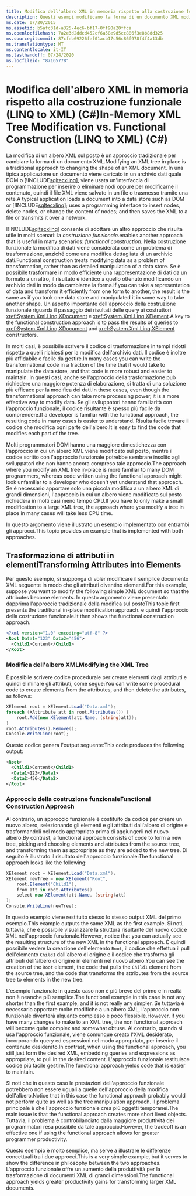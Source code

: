 ```yaml
---
title: Modifica dell'albero XML in memoria rispetto alla costruzione funzionale (LINQ to XML) (C#)
description: Questi esempi modificano la forma di un documento XML modificando il sistema e usando LINQ to XML costruzione funzionale in C#.
ms.date: 07/20/2015
ms.assetid: b5afc31d-a325-4ec6-bf17-0ff90a20ffca
ms.openlocfilehash: 7a2e3d2ddcd452cf6a58e9d5cc886f3e8b8dd325
ms.sourcegitcommit: 87cfeb69226fef01acb17c56c86f978f4f4a13db
ms.translationtype: MT
ms.contentlocale: it-IT
ms.lasthandoff: 07/24/2020
ms.locfileid: "87165778"
---
```

# <a name="in-memory-xml-tree-modification-vs-functional-construction-linq-to-xml-c"></a><span data-ttu-id="ceb0f-103">Modifica dell'albero XML in memoria rispetto alla costruzione funzionale (LINQ to XML) (C#)</span><span class="sxs-lookup"><span data-stu-id="ceb0f-103">In-Memory XML Tree Modification vs. Functional Construction (LINQ to XML) (C#)</span></span>
<span data-ttu-id="ceb0f-104">La modifica di un albero XML sul posto è un approccio tradizionale per cambiare la forma di un documento XML.</span><span class="sxs-lookup"><span data-stu-id="ceb0f-104">Modifying an XML tree in place is a traditional approach to changing the shape of an XML document.</span></span> <span data-ttu-id="ceb0f-105">In una tipica applicazione un documento viene caricato in un archivio dati quale DOM o [!INCLUDE[sqltecxlinq](~/includes/sqltecxlinq-md.md)], viene usata un'interfaccia di programmazione per inserire o eliminare nodi oppure per modificarne il contenuto, quindi il file XML viene salvato in un file o trasmesso tramite una rete.</span><span class="sxs-lookup"><span data-stu-id="ceb0f-105">A typical application loads a document into a data store such as DOM or [!INCLUDE[sqltecxlinq](~/includes/sqltecxlinq-md.md)]; uses a programming interface to insert nodes, delete nodes, or change the content of nodes; and then saves the XML to a file or transmits it over a network.</span></span>  
  
 [!INCLUDE[sqltecxlinq](~/includes/sqltecxlinq-md.md)] <span data-ttu-id="ceb0f-106">consente di adottare un altro approccio che risulta utile in molti scenari: la *costruzione funzionale*.</span><span class="sxs-lookup"><span data-stu-id="ceb0f-106">enables another approach that is useful in many scenarios: *functional construction*.</span></span> <span data-ttu-id="ceb0f-107">Nella costruzione funzionale la modifica di dati viene considerata come un problema di trasformazione, anziché come una modifica dettagliata di un archivio dati.</span><span class="sxs-lookup"><span data-stu-id="ceb0f-107">Functional construction treats modifying data as a problem of transformation, rather than as detailed manipulation of a data store.</span></span> <span data-ttu-id="ceb0f-108">Se è possibile trasformare in modo efficiente una rappresentazione di dati da un formato a un altro, il risultato è identico a quello ottenuto modificando un archivio dati in modo da cambiarne la forma.</span><span class="sxs-lookup"><span data-stu-id="ceb0f-108">If you can take a representation of data and transform it efficiently from one form to another, the result is the same as if you took one data store and manipulated it in some way to take another shape.</span></span> <span data-ttu-id="ceb0f-109">Un aspetto importante dell'approccio della costruzione funzionale riguarda il passaggio dei risultati delle query ai costruttori <xref:System.Xml.Linq.XDocument> e <xref:System.Xml.Linq.XElement>.</span><span class="sxs-lookup"><span data-stu-id="ceb0f-109">A key to the functional construction approach is to pass the results of queries to <xref:System.Xml.Linq.XDocument> and <xref:System.Xml.Linq.XElement> constructors.</span></span>  
  
 <span data-ttu-id="ceb0f-110">In molti casi, è possibile scrivere il codice di trasformazione in tempi ridotti rispetto a quelli richiesti per la modifica dell'archivio dati. Il codice è inoltre più affidabile e facile da gestire.</span><span class="sxs-lookup"><span data-stu-id="ceb0f-110">In many cases you can write the transformational code in a fraction of the time that it would take to manipulate the data store, and that code is more robust and easier to maintain.</span></span> <span data-ttu-id="ceb0f-111">In questi casi, anche se l'approccio della trasformazione può richiedere una maggiore potenza di elaborazione, si tratta di una soluzione più efficace per la modifica dei dati.</span><span class="sxs-lookup"><span data-stu-id="ceb0f-111">In these cases, even though the transformational approach can take more processing power, it is a more effective way to modify data.</span></span> <span data-ttu-id="ceb0f-112">Se gli sviluppatori hanno familiarità con l'approccio funzionale, il codice risultante è spesso più facile da comprendere.</span><span class="sxs-lookup"><span data-stu-id="ceb0f-112">If a developer is familiar with the functional approach, the resulting code in many cases is easier to understand.</span></span> <span data-ttu-id="ceb0f-113">Risulta facile trovare il codice che modifica ogni parte dell'albero.</span><span class="sxs-lookup"><span data-stu-id="ceb0f-113">It is easy to find the code that modifies each part of the tree.</span></span>  
  
 <span data-ttu-id="ceb0f-114">Molti programmatori DOM hanno una maggiore dimestichezza con l'approccio in cui un albero XML viene modificato sul posto, mentre il codice scritto con l'approccio funzionale potrebbe sembrare insolito agli sviluppatori che non hanno ancora compreso tale approccio.</span><span class="sxs-lookup"><span data-stu-id="ceb0f-114">The approach where you modify an XML tree in-place is more familiar to many DOM programmers, whereas code written using the functional approach might look unfamiliar to a developer who doesn't yet understand that approach.</span></span> <span data-ttu-id="ceb0f-115">Se è necessario apportare solo una piccola modifica a un albero XML di grandi dimensioni, l'approccio in cui un albero viene modificato sul posto richiederà in molti casi meno tempo CPU.</span><span class="sxs-lookup"><span data-stu-id="ceb0f-115">If you have to only make a small modification to a large XML tree, the approach where you modify a tree in place in many cases will take less CPU time.</span></span>  
  
 <span data-ttu-id="ceb0f-116">In questo argomento viene illustrato un esempio implementato con entrambi gli approcci.</span><span class="sxs-lookup"><span data-stu-id="ceb0f-116">This topic provides an example that is implemented with both approaches.</span></span>  
  
## <a name="transforming-attributes-into-elements"></a><span data-ttu-id="ceb0f-117">Trasformazione di attributi in elementi</span><span class="sxs-lookup"><span data-stu-id="ceb0f-117">Transforming Attributes into Elements</span></span>  
 <span data-ttu-id="ceb0f-118">Per questo esempio, si supponga di voler modificare il semplice documento XML seguente in modo che gli attributi diventino elementi.</span><span class="sxs-lookup"><span data-stu-id="ceb0f-118">For this example, suppose you want to modify the following simple XML document so that the attributes become elements.</span></span> <span data-ttu-id="ceb0f-119">In questo argomento viene presentato dapprima l'approccio tradizionale della modifica sul posto</span><span class="sxs-lookup"><span data-stu-id="ceb0f-119">This topic first presents the traditional in-place modification approach.</span></span> <span data-ttu-id="ceb0f-120">e quindi l'approccio della costruzione funzionale.</span><span class="sxs-lookup"><span data-stu-id="ceb0f-120">It then shows the functional construction approach.</span></span>  
  
```xml  
<?xml version="1.0" encoding="utf-8" ?>  
<Root Data1="123" Data2="456">  
  <Child1>Content</Child1>  
</Root>  
```  
  
### <a name="modifying-the-xml-tree"></a><span data-ttu-id="ceb0f-121">Modifica dell'albero XML</span><span class="sxs-lookup"><span data-stu-id="ceb0f-121">Modifying the XML Tree</span></span>  
 <span data-ttu-id="ceb0f-122">È possibile scrivere codice procedurale per creare elementi dagli attributi e quindi eliminare gli attributi, come segue:</span><span class="sxs-lookup"><span data-stu-id="ceb0f-122">You can write some procedural code to create elements from the attributes, and then delete the attributes, as follows:</span></span>  
  
```csharp  
XElement root = XElement.Load("Data.xml");  
foreach (XAttribute att in root.Attributes()) {  
    root.Add(new XElement(att.Name, (string)att));  
}  
root.Attributes().Remove();  
Console.WriteLine(root);  
```  
  
 <span data-ttu-id="ceb0f-123">Questo codice genera l'output seguente:</span><span class="sxs-lookup"><span data-stu-id="ceb0f-123">This code produces the following output:</span></span>  
  
```xml  
<Root>  
  <Child1>Content</Child1>  
  <Data1>123</Data1>  
  <Data2>456</Data2>  
</Root>  
```  
  
### <a name="functional-construction-approach"></a><span data-ttu-id="ceb0f-124">Approccio della costruzione funzionale</span><span class="sxs-lookup"><span data-stu-id="ceb0f-124">Functional Construction Approach</span></span>  
 <span data-ttu-id="ceb0f-125">Al contrario, un approccio funzionale è costituito da codice per creare un nuovo albero, selezionando gli elementi e gli attributi dall'albero di origine e trasformandoli nel modo appropriato prima di aggiungerli nel nuovo albero.</span><span class="sxs-lookup"><span data-stu-id="ceb0f-125">By contrast, a functional approach consists of code to form a new tree, picking and choosing elements and attributes from the source tree, and transforming them as appropriate as they are added to the new tree.</span></span> <span data-ttu-id="ceb0f-126">Di seguito è illustrato il risultato dell'approccio funzionale:</span><span class="sxs-lookup"><span data-stu-id="ceb0f-126">The functional approach looks like the following:</span></span>  
  
```csharp  
XElement root = XElement.Load("Data.xml");  
XElement newTree = new XElement("Root",  
    root.Element("Child1"),  
    from att in root.Attributes()  
    select new XElement(att.Name, (string)att)  
);  
Console.WriteLine(newTree);  
```  
  
 <span data-ttu-id="ceb0f-127">In questo esempio viene restituito stesso lo stesso output XML del primo esempio.</span><span class="sxs-lookup"><span data-stu-id="ceb0f-127">This example outputs the same XML as the first example.</span></span> <span data-ttu-id="ceb0f-128">Si noti, tuttavia, che è possibile visualizzare la struttura risultante del nuovo codice XML nell'approccio funzionale.</span><span class="sxs-lookup"><span data-stu-id="ceb0f-128">However, notice that you can actually see the resulting structure of the new XML in the functional approach.</span></span> <span data-ttu-id="ceb0f-129">È quindi possibile vedere la creazione dell'elemento `Root`, il codice che effettua il pull dell'elemento `Child1` dall'albero di origine e il codice che trasforma gli attributi dell'albero di origine in elementi nel nuovo albero.</span><span class="sxs-lookup"><span data-stu-id="ceb0f-129">You can see the creation of the `Root` element, the code that pulls the `Child1` element from the source tree, and the code that transforms the attributes from the source tree to elements in the new tree.</span></span>  
  
 <span data-ttu-id="ceb0f-130">L'esempio funzionale in questo caso non è più breve del primo e in realtà non è neanche più semplice.</span><span class="sxs-lookup"><span data-stu-id="ceb0f-130">The functional example in this case is not any shorter than the first example, and it is not really any simpler.</span></span> <span data-ttu-id="ceb0f-131">Se tuttavia è necessario apportare molte modifiche a un albero XML, l'approccio non funzionale diventerà alquanto complesso e poco flessibile.</span><span class="sxs-lookup"><span data-stu-id="ceb0f-131">However, if you have many changes to make to an XML tree, the non functional approach will become quite complex and somewhat obtuse.</span></span> <span data-ttu-id="ceb0f-132">Al contrario, quando si usa l'approccio funzionale, viene comunque creato l'XML desiderato, incorporando query ed espressioni nel modo appropriato, per inserire il contenuto desiderato.</span><span class="sxs-lookup"><span data-stu-id="ceb0f-132">In contrast, when using the functional approach, you still just form the desired XML, embedding queries and expressions as appropriate, to pull in the desired content.</span></span> <span data-ttu-id="ceb0f-133">L'approccio funzionale restituisce codice più facile gestire.</span><span class="sxs-lookup"><span data-stu-id="ceb0f-133">The functional approach yields code that is easier to maintain.</span></span>  
  
 <span data-ttu-id="ceb0f-134">Si noti che in questo caso le prestazioni dell'approccio funzionale potrebbero non essere uguali a quelle dell'approccio della modifica dell'albero.</span><span class="sxs-lookup"><span data-stu-id="ceb0f-134">Notice that in this case the functional approach probably would not perform quite as well as the tree manipulation approach.</span></span> <span data-ttu-id="ceb0f-135">Il problema principale è che l'approccio funzionale crea più oggetti temporanei.</span><span class="sxs-lookup"><span data-stu-id="ceb0f-135">The main issue is that the functional approach creates more short lived objects.</span></span> <span data-ttu-id="ceb0f-136">Tuttavia, il problema è controbilanciato dalla maggiore produttività dei programmatori resa possibile da tale approccio.</span><span class="sxs-lookup"><span data-stu-id="ceb0f-136">However, the tradeoff is an effective one if using the functional approach allows for greater programmer productivity.</span></span>  
  
 <span data-ttu-id="ceb0f-137">Questo esempio è molto semplice, ma serve a illustrare le differenze concettuali tra i due approcci.</span><span class="sxs-lookup"><span data-stu-id="ceb0f-137">This is a very simple example, but it serves to show the difference in philosophy between the two approaches.</span></span> <span data-ttu-id="ceb0f-138">L'approccio funzionale offre un aumento della produttività per la trasformazione di documenti XML di grandi dimensioni.</span><span class="sxs-lookup"><span data-stu-id="ceb0f-138">The functional approach yields greater productivity gains for transforming larger XML documents.</span></span>  
  